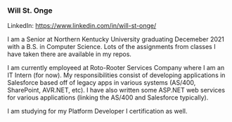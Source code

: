 ### Will St. Onge

LinkedIn: https://www.linkedin.com/in/will-st-onge/

I am a Senior at Northern Kentucky University graduating Decemeber 2021 with a B.S. in Computer Science. Lots of the assignments from classes I have taken there are available in my repos.

I am currently employeed at Roto-Rooter Services Company where I am an IT Intern (for now). My responsibilities consist of developing applications in Salesforce based off of legacy apps in various systems (AS/400, SharePoint, AVR.NET, etc). I have also written some ASP.NET web services for various applications (linking the AS/400 and Salesforce typically).

I am studying for my Platform Developer I certification as well.
